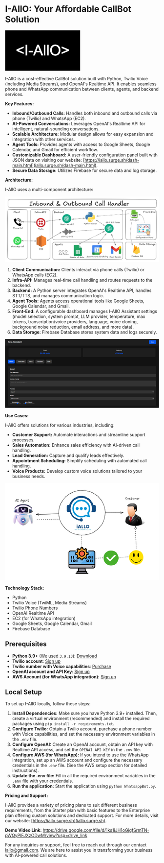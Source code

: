 # I-AllO: Your Affordable CallBot Solution

![I-AllO Logo](assets/img/logo.png)

I-AllO is a cost-effective CallBot solution built with Python, Twilio Voice (including Media Streams), and OpenAI's Realtime API. It enables seamless phone and WhatsApp communication between clients, agents, and backend services.

**Key Features:**

* **Inbound/Outbound Calls:** Handles both inbound and outbound calls via phone (Twilio) and WhatsApp (EC2).
* **AI-Powered Conversations:** Leverages OpenAI's Realtime API for intelligent, natural-sounding conversations.
* **Scalable Architecture:** Modular design allows for easy expansion and integration with other services.
* **Agent Tools:** Provides agents with access to Google Sheets, Google Calendar, and Gmail for efficient workflow.
* **Customizable Dashboard:** A user-friendly configuration panel built with JSON data on visiting our website:
[https://iallo.surge.sh/dash-main.html](iallo.surge.sh/dash-main.html).
* **Secure Data Storage:** Utilizes Firebase for secure data and log storage.

**Architecture:**

I-AllO uses a multi-component architecture:

![I-AllO Architecture](assets/img/architecture.jpg)

1. **Client Communication:** Clients interact via phone calls (Twilio) or WhatsApp calls (EC2).
2. **Infra-API:** Manages real-time call handling and routes requests to the backend.
3. **Backend:** A Python server integrates OpenAI's Realtime API, handles STT/TTS, and manages communication logic.
4. **Agent Tools:** Agents access operational tools like Google Sheets, Google Calendar, and Gmail.
5. **Front-End:** A configurable dashboard manages I-AllO Assistant settings (model selection, system prompt, LLM provider, temperature, max tokens, transcription/voice providers, language, voice cloning, background noise reduction, email address, and more data).
6. **Data Storage:** Firebase Database stores system data and logs securely.

![I-AllO Dashboard](assets/img/dashboard.png)


**Use Cases:**

I-AllO offers solutions for various industries, including:

* **Customer Support:** Automate interactions and streamline support processes.
* **Sales Automation:** Enhance sales efficiency with AI-driven call handling.
* **Lead Generation:** Capture and qualify leads effectively.
* **Appointment Scheduling:** Simplify scheduling with automated call handling.
* **Voice Products:** Develop custom voice solutions tailored to your business needs.

![I-AllO Service Flow](assets/img/service.png)

**Technology Stack:**

* Python
* Twilio Voice (TwiML, Media Streams)
* Twilio Phone Numbers
* OpenAI Realtime API
* EC2 (for WhatsApp integration)
* Google Sheets, Google Calendar, Gmail
* Firebase Database

## Prerequisites

* **Python 3.9+** (We used `3.9.13`): [Download](https://www.python.org/downloads/)
* **Twilio account**: [Sign up](https://www.twilio.com/try-twilio)
* **Twilio number with Voice capabilities**: [Purchase](https://help.twilio.com/articles/223135247-How-to-Search-for-and-Buy-a-Twilio-Phone-Number-from-Console)
* **OpenAI account and API Key**: [Sign up](https://platform.openai.com/)
* **AWS Account (for WhatsApp integration):** [Sign up](https://aws.amazon.com/)

## Local Setup

To set up I-AllO locally, follow these steps:

1. **Install Dependencies:** Make sure you have Python 3.9+ installed. Then, create a virtual environment (recommended) and install the required packages using `pip install -r requirements.txt`.
2. **Configure Twilio:** Obtain a Twilio account, purchase a phone number with Voice capabilities, and set the necessary environment variables in the `.env` file.
3. **Configure OpenAI:** Create an OpenAI account, obtain an API key with Realtime API access, and set the `OPENAI_API_KEY` in the `.env` file.
4. **Configure AWS (for WhatsApp):** If you intend to use the WhatsApp integration, set up an AWS account and configure the necessary credentials in the `.env` file. (See the AWS setup section for detailed instructions).
5. **Update the .env file:** Fill in all the required environment variables in the `.env` file with your credentials.
6. **Run the application:** Start the application using `python WhatsappBot.py`.

**Pricing and Support:**

I-AllO provides a variety of pricing plans to suit different business requirements, from the Starter plan with basic features to the Enterprise plan offering custom solutions and dedicated support. For more details, visit our website: [https://iallo.surge.sh](iallo.surge.sh).


**Demo Video Link:**
https://drive.google.com/file/d/1ks1iJH1oGigfSrmTN-pWQyPlFJXzODwM/view?usp=drive_link

For any inquiries or support, feel free to reach out through our contact [iallo@gmail.com](imaf.pro@gmail.com). We are here to assist you in transforming your business with AI-powered call solutions.
